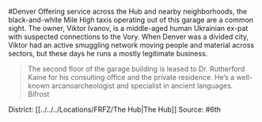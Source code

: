 #Denver 
Offering service across the Hub and nearby neighborhoods, the black-and-white Mile High taxis operating out of this garage are a common sight. The owner, Viktor Ivanov, is a middle-aged human Ukrainian ex-pat with suspected connections to the Vory. When Denver was a divided city, Viktor had an active smuggling network moving people and material across sectors, but these days he runs a mostly legitimate business. 

> The second floor of the garage building is leased to Dr. Rutherford Kaine for his consulting office and the private residence. He’s a well-known arcanoarcheologist and specialist in ancient languages.  
> Bifrost

District: [[../../../Locations/FRFZ/The Hub|The Hub]]
Source: #6th